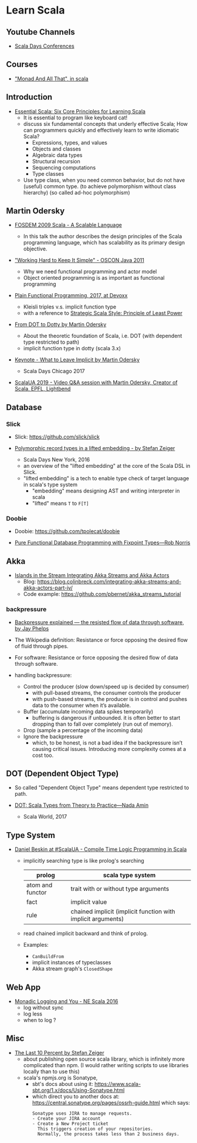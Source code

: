 # Learn Scala

## Youtube Channels

- [Scala Days Conferences](https://www.youtube.com/channel/UCOHg8YCiyMVRRxb3mJT_0Mg)

## Courses

- ["Monad And All That", in scala](https://github.com/xieyuheng/pracat/blob/master/docs/monad-and-all-that.md)

## Introduction

- [Essential Scala: Six Core Principles for Learning Scala](https://www.youtube.com/watch?v=J8wUy1XxL5o)
  - It is essential to program like keyboard cat!
  - discuss six fundamental concepts that underly effective Scala; How can programmers quickly and effectively learn to write idiomatic Scala?
    - Expressions, types, and values
    - Objects and classes
    - Algebraic data types
    - Structural recursion
    - Sequencing computations
    - Type classes
  - Use type class, when you need common behavior, but do not have (useful) common type.
    (to achieve polymorphism without class hierarchy)
    (so called ad-hoc polymorphism)

## Martin Odersky

- [FOSDEM 2009 Scala - A Scalable Language](https://www.youtube.com/watch?v=zqFryHC018k)
  - In this talk the author describes the design principles of the Scala programming language,
    which has scalability as its primary design objective.

- ["Working Hard to Keep It Simple" - OSCON Java 2011](https://www.youtube.com/watch?v=3jg1AheF4n0)
  - Why we need functional programming and actor model
  - Object oriented programming is as important as functional programming

- [Plain Functional Programming, 2017, at Devoxx](https://www.youtube.com/watch?v=YXDm3WHZT5g)
  - Kleisli triples v.s. implicit function type
  - with a reference to [Strategic Scala Style: Principle of Least Power](http://www.lihaoyi.com/post/StrategicScalaStylePrincipleofLeastPower.html)

- [From DOT to Dotty by Martin Odersky](https://www.youtube.com/watch?v=iobC5yGRWoo)
  - About the theoretic foundation of Scala, i.e. DOT (with dependent type restricted to path)
  - implicit function type in dotty (scala 3.x)

- [Keynote - What to Leave Implicit by Martin Odersky](https://www.youtube.com/watch?v=Oij5V7LQJsA)
  - Scala Days Chicago 2017

- [ScalaUA 2019 - Video Q&A session with Martin Odersky, Creator of Scala, EPFL, Lightbend](https://www.youtube.com/watch?v=wm2DhYrZVno)

## Database

### Slick

- Slick: https://github.com/slick/slick

- [Polymorphic record types in a lifted embedding - by Stefan Zeiger](https://www.youtube.com/watch?v=tS6N5AaZTLA)
  - Scala Days New York, 2016
  - an overview of the "lifted embedding" at the core of the Scala DSL in Slick.
  - "lifted embedding" is a tech to enable type check of target language in scala's type system
    - "embedding" means designing AST and writing interpreter in scala
    - "lifted" means `T` to `F[T]`

### Doobie

- Doobie: https://github.com/tpolecat/doobie

- [Pure Functional Database Programming with Fixpoint Types—Rob Norris](https://www.youtube.com/watch?v=7xSfLPD6tiQ)

## Akka

- [Islands in the Stream Integrating Akka Streams and Akka Actors](https://www.youtube.com/watch?v=qaiwalDyayA)
  - Blog: https://blog.colinbreck.com/integrating-akka-streams-and-akka-actors-part-iv/
  - Code example: https://github.com/pbernet/akka_streams_tutorial

### backpressure

- [Backpressure explained — the resisted flow of data through software, by Jay Phelps](https://medium.com/@jayphelps/backpressure-explained-the-flow-of-data-through-software-2350b3e77ce7)

- The Wikipedia definition:
  Resistance or force opposing the desired flow of fluid through pipes.

- For software:
  Resistance or force opposing the desired flow of data through software.

- handling backpressure:
  - Control the producer (slow down/speed up is decided by consumer)
    - with pull-based streams, the consumer controls the producer
    - with push-based streams, the producer is in control
      and pushes data to the consumer when it’s available.
  - Buffer (accumulate incoming data spikes temporarily)
    - buffering is dangerous if unbounded.
      it is often better to start dropping
      than to fall over completely (run out of memory).
  - Drop (sample a percentage of the incoming data)
  - Ignore the backpressure 
    - which, to be honest, is not a bad idea
      if the backpressure isn’t causing critical issues.
      Introducing more complexity comes at a cost too.

## DOT (Dependent Object Type)

- So called "Dependent Object Type" means dependent type restricted to path.

- [DOT: Scala Types from Theory to Practice—Nada Amin](https://www.youtube.com/watch?v=fjj_fv346lY)
  - Scala World, 2017

## Type System

- [Daniel Beskin at #ScalaUA - Compile Time Logic Programming in Scala](https://www.youtube.com/watch?v=wHrdrRvC1Wg)
  - implicitly searching type is like prolog's searching

    | prolog           | scala type system                                            |
    |------------------|--------------------------------------------------------------|
    | atom and functor | trait with or without type arguments                         |
    | fact             | implicit value                                               |
    | rule             | chained implicit (implicit function with implicit arguments) |

  - read chained implicit backward and think of prolog.
  - Examples:
    - `CanBuildFrom`
    - implicit instances of typeclasses
    - Akka stream graph's `ClosedShape`

## Web App

- [Monadic Logging and You - NE Scala 2016](https://www.youtube.com/watch?v=t-YX55ZF4g0)
  - log without sync
  - log less
  - when to log ?

## Misc

- [The Last 10 Percent by Stefan Zeiger](https://www.youtube.com/watch?v=RmEMUwfQoSc)
  - about publishing open source scala library, which is infinitely more complicated than npm.
    (I would rather writing scripts to use libraries locally than to use this)
  - scala's npmjs.org is Sonatype,
    - sbt's docs about using it: https://www.scala-sbt.org/1.x/docs/Using-Sonatype.html
    - which direct you to another docs at: https://central.sonatype.org/pages/ossrh-guide.html
      which says:
      ```
      Sonatype uses JIRA to manage requests.
      - Create your JIRA account
      - Create a New Project ticket
        This triggers creation of your repositories.
        Normally, the process takes less than 2 business days.
      ```
